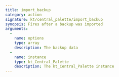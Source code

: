 ```yaml
---
title: import_backup
category: action
signature: kt/central_palette/import_backup
synopsis: Fires after a backup was imported
arguments:
  -
    name: options
    type: array
    description: The backup data
  -
    name: instance
    type: kt_Central_Palette
    description: The kt_Central_Palette instance
---
```

